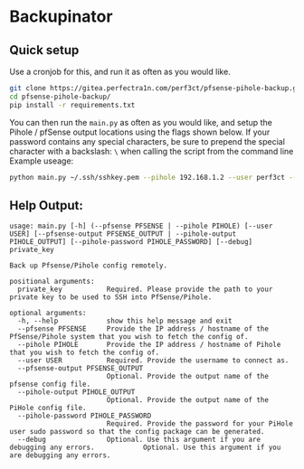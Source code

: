 # Backupinator

## Quick setup
Use a cronjob for this, and run it as often as you would like.
```bash
git clone https://gitea.perfectra1n.com/perf3ct/pfsense-pihole-backup.git
cd pfsense-pihole-backup/
pip install -r requirements.txt
```

You can then run the `main.py` as often as you would like, and setup the Pihole / pfSense output locations using the flags shown below.
If your password contains any special characters, be sure to prepend the special character with a backslash: `\` when calling the script from the command line
Example useage:
```bash
python main.py ~/.ssh/sshkey.pem --pihole 192.168.1.2 --user perf3ct --pihole-password Password123
```

## Help Output:
```
usage: main.py [-h] (--pfsense PFSENSE | --pihole PIHOLE) [--user USER] [--pfsense-output PFSENSE_OUTPUT | --pihole-output PIHOLE_OUTPUT] [--pihole-password PIHOLE_PASSWORD] [--debug] private_key

Back up Pfsense/Pihole config remotely.

positional arguments:
  private_key           Required. Please provide the path to your private key to be used to SSH into PfSense/Pihole.

optional arguments:
  -h, --help            show this help message and exit
  --pfsense PFSENSE     Provide the IP address / hostname of the PfSense/Pihole system that you wish to fetch the config of.
  --pihole PIHOLE       Provide the IP address / hostname of Pihole that you wish to fetch the config of.
  --user USER           Required. Provide the username to connect as.
  --pfsense-output PFSENSE_OUTPUT
                        Optional. Provide the output name of the pfsense config file.
  --pihole-output PIHOLE_OUTPUT
                        Optional. Provide the output name of the PiHole config file.
  --pihole-password PIHOLE_PASSWORD
                        Required. Provide the password for your PiHole user sudo password so that the config package can be generated.
  --debug               Optional. Use this argument if you are debugging any errors.            Optional. Use this argument if you are debugging any errors.
```